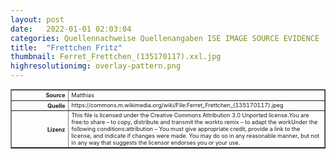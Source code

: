 ```yaml
---
layout: post
date:   2022-01-01 02:03:04
categories: Quellennachweise Quellenangaben ISE IMAGE SOURCE EVIDENCE
title:  "Frettchen Fritz"
thumbnail: Ferret_Frettchen_(135170117).xxl.jpg
highresolutionimg: overlay-pattern.png
---
```


<div class="entry-content">

<table style="font-size: xx-small" border="1" cellpadding="2">
<tbody>
<tr>
<th style="text-align: right" width="81"><strong>Source</strong></th>
<td>Matthias</td>
</tr>
<tr>
<th style="text-align: right" width="81"><strong>Quelle</strong></th>
<td>https://commons.m.wikimedia.org/wiki/File:Ferret_Frettchen_(135170117).jpeg</td>
</tr>
<tr>
<th style="text-align: right" width="81"><strong>Lizenz</strong></th>
<td>This file is licensed under the Creative Commons Attribution 3.0 Unported license.You are free:to share – to copy, distribute and transmit the workto remix – to adapt the workUnder the following conditions:attribution – You must give appropriate credit, provide a link to the license, and indicate if changes were made. You may do so in any reasonable manner, but not in any way that suggests the licensor endorses you or your use.</td>
</tr>
</tbody>
</table>
<p>&nbsp;</p>

</div><!-- .entry-content -->
